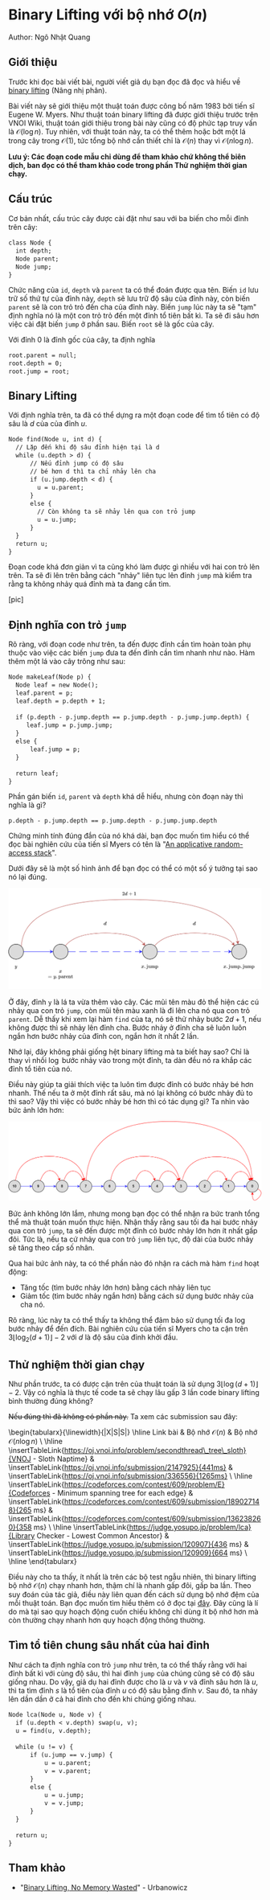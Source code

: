 # Binary Lifting với bộ nhớ $O(n)$

Author: Ngô Nhật Quang

## Giới thiệu

Trước khi đọc bài viết bài, người viết giả dụ bạn đọc đã đọc và hiểu về [binary lifting](https://vnoi.info/wiki/algo/data-structures/lca-binlift.md) (Nâng nhị phân).

Bài viết này sẽ giới thiệu một thuật toán được công bố năm 1983 bởi tiến sĩ Eugene W. Myers. Như thuật toán binary lifting đã được giới thiệu trước trên VNOI Wiki, thuật toán giới thiệu trong bài này cũng có độ phức tạp truy vấn là $\mathcal{O}(\log{n})$. Tuy nhiên, với thuật toán này, ta có thể thêm hoặc bớt một lá trong cây trong $\mathcal{O}(1)$, tức tổng bộ nhớ cần thiết chỉ là $\mathcal{O}(n)$ thay vì $\mathcal{O}(n \log{n})$.

**Lưu ý: Các đoạn code mẫu chỉ dùng để tham khảo chứ không thể biên dịch, ban đọc có thể tham khảo code trong phần Thử nghiệm thời gian chạy.**

## Cấu trúc

Cơ bản nhất, cấu trúc cây được cài đặt như sau với ba biến cho mỗi đỉnh trên cây:
```cpp=
class Node {
  int depth;
  Node parent;
  Node jump;
}
```

Chức năng của `id`, `depth` và `parent` ta có thể đoán được qua tên. Biến `id` lưu trữ số thứ tự của đỉnh này, `depth` sẽ lưu trữ độ sâu của đỉnh này, còn biến `parent` sẽ là con trỏ trỏ đến cha của đỉnh này. Biến `jump` lúc này ta sẽ "tạm" định nghĩa nó là một con trỏ trỏ đến một đỉnh tổ tiên bất kì. Ta sẽ đi sâu hơn việc cài đặt biến `jump` ở phần sau. Biến `root` sẽ là gốc của cây.

Với đỉnh $0$ là đỉnh gốc của cây, ta định nghĩa
```cpp=
root.parent = null;
root.depth = 0;
root.jump = root;
```

## Binary Lifting

Với định nghĩa trên, ta đã có thể dựng ra một đoạn code để tìm tổ tiên có độ sâu là $d$ của của đỉnh $u$.

```cpp=
Node find(Node u, int d) {
  // Lặp đến khi độ sâu đỉnh hiện tại là d
  while (u.depth > d) { 
      // Nếu đỉnh jump có độ sâu 
      // bé hơn d thì ta chỉ nhảy lên cha
      if (u.jump.depth < d) { 
        u = u.parent;
      } 
      else {
        // Còn không ta sẽ nhảy lên qua con trỏ jump
        u = u.jump;
      }
  }
  return u;
}
```

Đoạn code khá đơn giản vì ta cũng khó làm được gì nhiều với hai con trỏ lên trên. Ta sẽ đi lên trên bằng cách "nhảy" liên tục lên đỉnh `jump` mà kiểm tra rằng ta không nhảy quá đỉnh mà ta đang cần tìm.

[pic]

## Định nghĩa con trỏ `jump`

Rõ ràng, với đoạn code như trên, ta đến được đỉnh cần tìm hoàn toàn phụ thuộc vào việc các biến `jump` đưa ta đến đỉnh cần tìm nhanh như nào. Hàm thêm một lá vào cây trông như sau:

```cpp=
Node makeLeaf(Node p) {
  Node leaf = new Node();
  leaf.parent = p;
  leaf.depth = p.depth + 1;

  if (p.depth - p.jump.depth == p.jump.depth - p.jump.jump.depth) {
     leaf.jump = p.jump.jump;
  } 
  else {
      leaf.jump = p;
  }

  return leaf;
}
```

Phần gán biến `id`, `parent` và `depth` khá dễ hiểu, nhưng còn đoạn này thì nghĩa là gì?
```cpp!
p.depth - p.jump.depth == p.jump.depth - p.jump.jump.depth
```

Chứng minh tính đúng đắn của nó khá dài, bạn đọc muốn tìm hiểu có thể đọc bài nghiên cứu của tiến sĩ Myers có tên là "[An applicative random-access stack](http://myerslab.mpi-cbg.de/wp-content/uploads/2014/06/applicative.stack_.pdf)".

Dưới đây sẽ là một số hình ảnh để bạn đọc có thể có một số ý tưởng tại sao nó lại đúng.

![](./assets/binary-lifting/img1.png)
    
Ở đây, đỉnh `y` là lá ta vừa thêm vào cây. Các mũi tên màu đỏ thể hiện các cú nhảy qua con trỏ `jump`, còn mũi tên màu xanh là đi lên cha nó qua con trỏ `parent`. Dễ thấy khi xem lại hàm `find` của ta, nó sẽ thử nhảy bước $2d + 1$, nếu không được thì sẽ nhảy lên đỉnh cha. Bước nhảy ở đỉnh cha sẽ luôn luôn ngắn hơn bước nhảy của đỉnh con, ngắn hơn ít nhất $2$ lần.

Nhớ lại, đây không phải giống hệt binary lifting mà ta biết hay sao? Chỉ là thay vì nhồi $\log$ bước nhảy vào trong một đỉnh, ta dàn đều nó ra khắp các đỉnh tổ tiên của nó.

Điều này giúp ta giải thích việc ta luôn tìm được đỉnh có bước nhảy bé hơn nhanh. Thế nếu ta ở một đỉnh rất sâu, mà nó lại không có bước nhảy đủ to thì sao? Vậy thì việc có bước nhảy bé hơn thì có tác dụng gì? Ta nhìn vào bức ảnh lớn hơn:

![](./assets/binary-lifting/img2.png)

Bức ảnh không lớn lắm, nhưng mong bạn đọc có thể nhận ra bức tranh tổng thể mà thuật toán muốn thực hiện. Nhận thấy rằng sau tối đa hai bước nhảy qua con trỏ `jump`, ta sẽ đến được một đỉnh có bước nhảy lớn hơn ít nhất gấp đôi. Tức là, nếu ta cứ nhảy qua con trỏ `jump` liên tục, độ dài của bước nhảy sẽ tăng theo cấp số nhân.

Qua hai bức ảnh này, ta có thể phần nào đó nhận ra cách mà hàm `find` hoạt động:
- Tăng tốc (tìm bước nhảy lớn hơn) bằng cách nhảy liên tục
- Giảm tốc (tìm bước nhảy ngắn hơn) bằng cách sử dụng bước nhảy của cha nó.

Rõ ràng, lúc này ta có thể thấy ta không thể đảm bảo sử dụng tối đa $\log$ bước nhảy để đến đích. Bài nghiên cứu của tiến sĩ Myers cho ta cận trên $3 \lfloor \log_2{(d + 1)} \rfloor - 2$ với $d$ là độ sâu của đỉnh khởi đầu.

## Thử nghiệm thời gian chạy

Như phần trước, ta có được cận trên của thuật toán là sử dụng $3 \lfloor \log{(d + 1)} \rfloor - 2$. Vậy có nghĩa là thực tế code ta sẽ chạy lâu gấp $3$ lần code binary lifting bình thường đúng không?

~~Nếu đúng thì đã không có phần này.~~ Ta xem các submission sau đây:

\begin{tabularx}{\linewidth}{|X|S|S|}
\hline
    Link bài & Bộ nhớ $\mathcal{O}(n)$ & Bộ nhớ $\mathcal{O}(n \log{n})$ \\ \hline
    \insertTableLink{https://oj.vnoi.info/problem/secondthread\_tree\_sloth}{VNOJ - Sloth Naptime} &
        \insertTableLink{https://oj.vnoi.info/submission/2147925}{441ms} &
        \insertTableLink{https://oj.vnoi.info/submission/336556}{1265ms} \\ \hline
    \insertTableLink{https://codeforces.com/contest/609/problem/E}{Codeforces - Minimum spanning tree for each edge} &
        \insertTableLink{https://codeforces.com/contest/609/submission/189027148}{265 ms} &
        \insertTableLink{https://codeforces.com/contest/609/submission/136238260}{358 ms} \\ \hline
    \insertTableLink{https://judge.yosupo.jp/problem/lca}{Library Checker - Lowest Common Ancestor} &
        \insertTableLink{https://judge.yosupo.jp/submission/120907}{436 ms} &
        \insertTableLink{https://judge.yosupo.jp/submission/120909}{664 ms} \\ \hline
\end{tabularx}

Điều này cho ta thấy, ít nhất là trên các bộ test ngẫu nhiên, thì binary lifting bộ nhớ $\mathcal{O}(n)$ chạy nhanh hơn, thậm chí là nhanh gấp đôi, gấp ba lần. Theo suy đoán của tác giả, điều này liên quan đến cách sử dụng bộ nhớ đệm của mỗi thuật toán. Bạn đọc muốn tìm hiểu thêm có ở đọc tại [đây](https://stackoverflow.com/questions/16699247/what-is-a-cache-friendly-code). Đây cũng là lí do mà tại sao quy hoạch động cuốn chiếu không chỉ dùng ít bộ nhớ hơn mà còn thường chạy nhanh hơn quy hoạch động thông thường.

## Tìm tổ tiên chung sâu nhất của hai đỉnh

Như cách ta định nghĩa con trỏ `jump` như trên, ta có thể thấy rằng với hai đỉnh bất kì với cùng độ sâu, thì hai đỉnh `jump` của chúng cũng sẽ có độ sâu giống nhau. Do vậy, giả dụ hai đỉnh được cho là $u$ và $v$ và đỉnh sâu hơn là $u$, thì ta tìm đỉnh $s$ là tổ tiên của đỉnh $u$ có độ sâu bằng đỉnh $v$. Sau đó, ta nhảy lên dần dần ở cả hai đỉnh cho đến khi chúng giống nhau.

```cpp=
Node lca(Node u, Node v) {
  if (u.depth < v.depth) swap(u, v);
  u = find(u, v.depth);
  
  while (u != v) {
      if (u.jump == v.jump) {
          u = u.parent;
          v = v.parent;
      }
      else {
          u = u.jump;
          v = v.jump;
      }
  }
  
  return u;
}
```

## Tham khảo

- "[Binary Lifting, No Memory Wasted](https://codeforces.com/blog/entry/74847)" - Urbanowicz
